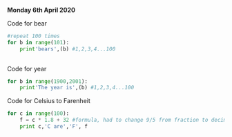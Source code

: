 **Monday 6th April 2020**

Code for bear 
```py 
#repeat 100 times
for b in range(101):
    print'bears',(b) #1,2,3,4...100 
    
``` 
Code for year 
```py
for b in range(1900,2001):
    print'The year is',(b) #1,2,3,4...100 
```
Code for Celsius to Farenheit 
```py 
for c in range(100):
    f = c * 1.8 + 32 #formula, had to change 9/5 from fraction to decimal 
    print c,'C are','F', f
```
